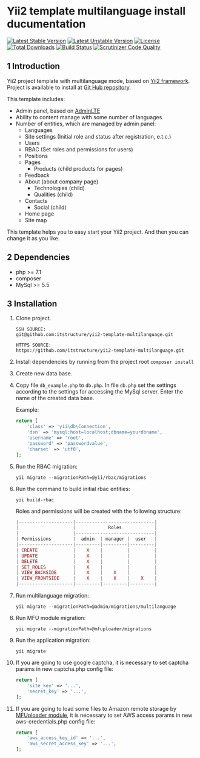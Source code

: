 Yii2 template multilanguage install ducumentation
==============

[![Latest Stable Version](https://poser.pugx.org/itstructure/yii2-template-multilanguage/v/stable)](https://packagist.org/packages/itstructure/yii2-template-multilanguage)
[![Latest Unstable Version](https://poser.pugx.org/itstructure/yii2-template-multilanguage/v/unstable)](https://packagist.org/packages/itstructure/yii2-template-multilanguage)
[![License](https://poser.pugx.org/itstructure/yii2-template-multilanguage/license)](https://packagist.org/packages/itstructure/yii2-template-multilanguage)
[![Total Downloads](https://poser.pugx.org/itstructure/yii2-template-multilanguage/downloads)](https://packagist.org/packages/itstructure/yii2-template-multilanguage)
[![Build Status](https://scrutinizer-ci.com/g/itstructure/yii2-template-multilanguage/badges/build.png?b=master)](https://scrutinizer-ci.com/g/itstructure/yii2-template-multilanguage/build-status/master)
[![Scrutinizer Code Quality](https://scrutinizer-ci.com/g/itstructure/yii2-template-multilanguage/badges/quality-score.png?b=master)](https://scrutinizer-ci.com/g/itstructure/yii2-template-multilanguage/?branch=master)

1 Introduction
----------------------------

Yii2 project template with multilanguage mode, based on [Yii2 framework](https://github.com/yiisoft/yii2).
Project is available to install at [Git Hub repository](https://github.com/itstructure/yii2-template-multilanguage).

This template includes:
- Admin panel, based on [AdminLTE](https://github.com/almasaeed2010/AdminLTE)
- Ability to content manage with some number of languages.
- Number of entities, which are managed by admin panel:
    - Languages
    - Site settings (Initial role and status after registration, e.t.c.)
    - Users
    - RBAC (Set roles and permissions for users)
    - Positions
    - Pages
        - Products (child products for pages)
    - Feedback
    - About (about company page)
        - Technologies (child)
        - Qualities (child)
    - Contacts
        - Social (child)
    - Home page
    - Site map
    
This template helps you to easy start your Yii2 project. And then you can change it as you like.

2 Dependencies
----------------------------

- php >= 7.1
- composer
- MySql >= 5.5

3 Installation
----------------------------

1. Clone project.
    ```
    SSH SOURCE:
    git@github.com:itstructure/yii2-template-multilanguage.git
    ```
    ```
    HTTPS SOURCE:
    https://github.com/itstructure/yii2-template-multilanguage.git
    ```
2. Install dependencies by running from the project root ```composer install``` 
 
3. Create new data base.

4. Copy file ```db_example.php``` to ```db.php```. In file ```db.php``` set the settings according to the settings for accessing the MySql server. Enter the name of the created data base.

    Example:
    ```php
    return [
        'class' => 'yii\db\Connection',
        'dsn' => 'mysql:host=localhost;dbname=yourdbname',
        'username' => 'root',
        'password' => 'passwordvalue',
        'charset' => 'utf8',
    ];
    ```

5. Run the RBAC migration: 
    ```
    yii migrate --migrationPath=@yii/rbac/migrations
    ```
6. Run the command to build initial rbac entities: 
    ```
    yii build-rbac
    ```
    
    Roles and permissions will be created with the following structure:
    ```php
    |--------------------|-----------------------------|
    |                    |            Roles            |
    |                    |-----------------------------|
    | Permissions        |  admin  | manager |  user   |
    |--------------------|---------|---------|---------|
    | CREATE             |    X    |         |         |
    | UPDATE             |    X    |         |         |
    | DELETE             |    X    |         |         |
    | SET_ROLES          |    X    |         |         |
    | VIEW_BACKSIDE      |    X    |    X    |         |
    | VIEW_FRONTSIDE     |    X    |    X    |    X    |
    |--------------------|---------|---------|---------|
    ```
    
7. Run multilanguage migration:
    ```
    yii migrate --migrationPath=@admin/migrations/multilanguage
    ```
8. Run MFU module migration:
    ```
    yii migrate --migrationPath=@mfuploader/migrations
    ```
9. Run the application migration:
    ```
    yii migrate
    ```
    
10. If you are going to use google captcha, it is necessary to set captcha params in new captcha.php config file:
    ```php
    return [
        'site_key' => '...',
        'secret_key' => '...',
    ];
    ```
    
11. If you are going to load some files to Amazon remote storage by [MFUploader module](https://github.com/itstructure/yii2-multi-format-uploader), it is necessary to set AWS access params in new aws-credentials.php config file:
    ```php
    return [
        'aws_access_key_id' => '...',
        'aws_secret_access_key' => '...',
    ];
    ```